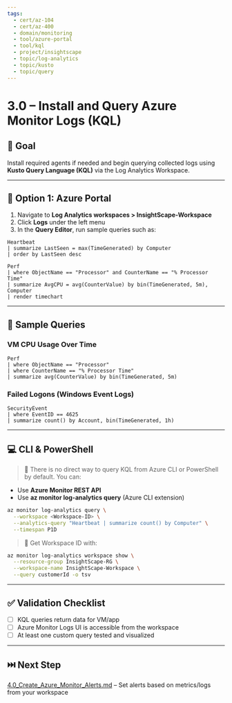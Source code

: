```yaml
---
tags:
  - cert/az-104
  - cert/az-400
  - domain/monitoring
  - tool/azure-portal
  - tool/kql
  - project/insightscape
  - topic/log-analytics
  - topic/kusto
  - topic/query
---
```


# 3.0 – Install and Query Azure Monitor Logs (KQL)

## 🧱 Goal

Install required agents if needed and begin querying collected logs using **Kusto Query Language (KQL)** via the Log Analytics Workspace.

---

## 📘 Option 1: Azure Portal

1. Navigate to **Log Analytics workspaces > InsightScape-Workspace**
2. Click **Logs** under the left menu
3. In the **Query Editor**, run sample queries such as:

```kql
Heartbeat
| summarize LastSeen = max(TimeGenerated) by Computer
| order by LastSeen desc
```

```kql
Perf
| where ObjectName == "Processor" and CounterName == "% Processor Time"
| summarize AvgCPU = avg(CounterValue) by bin(TimeGenerated, 5m), Computer
| render timechart
```

---

## 🧰 Sample Queries

### VM CPU Usage Over Time

```kql
Perf
| where ObjectName == "Processor"
| where CounterName == "% Processor Time"
| summarize avg(CounterValue) by bin(TimeGenerated, 5m)
```

### Failed Logons (Windows Event Logs)

```kql
SecurityEvent
| where EventID == 4625
| summarize count() by Account, bin(TimeGenerated, 1h)
```

---

## 💻 CLI & PowerShell

> 🔹 There is no direct way to query KQL from Azure CLI or PowerShell by default. You can:
- Use **Azure Monitor REST API**
- Use **az monitor log-analytics query** (Azure CLI extension)

```bash
az monitor log-analytics query \
  --workspace <Workspace-ID> \
  --analytics-query "Heartbeat | summarize count() by Computer" \
  --timespan P1D
```

> 🔑 Get Workspace ID with:
```bash
az monitor log-analytics workspace show \
  --resource-group InsightScape-RG \
  --workspace-name InsightScape-Workspace \
  --query customerId -o tsv
```

---

## ✅ Validation Checklist

- [ ] KQL queries return data for VM/app
- [ ] Azure Monitor Logs UI is accessible from the workspace
- [ ] At least one custom query tested and visualized

---

## ⏭️ Next Step

[4.0_Create_Azure_Monitor_Alerts.md](4.0_Create_Azure_Monitor_Alerts.md) – Set alerts based on metrics/logs from your workspace
